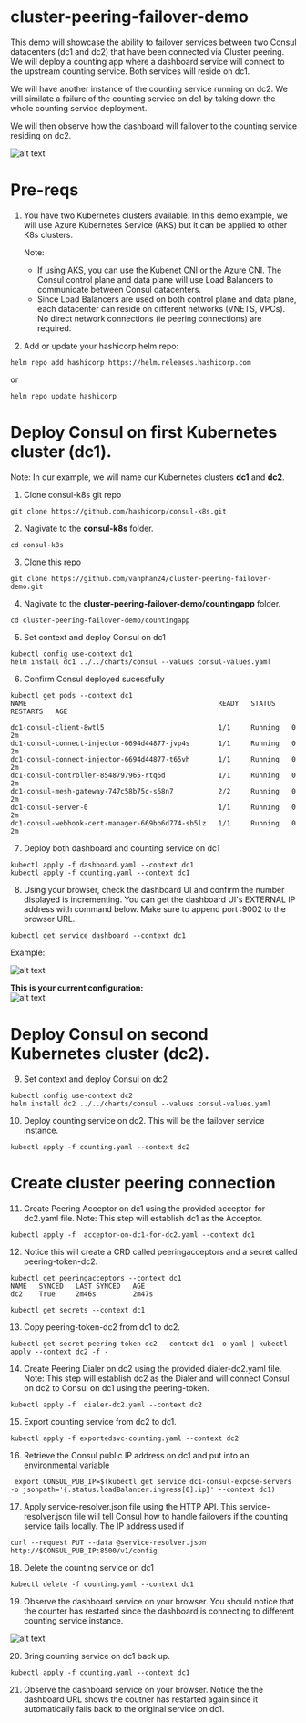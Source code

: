 # cluster-peering-failover-demo

This demo will showcase the ability to failover services between two Consul datacenters (dc1 and dc2) that have been connected via Cluster peering. 
We will deploy a counting app where a dashboard service will connect to the upstream counting service. Both services will reside on dc1.

We will have another instance of the counting service running on dc2. We will similate a failure of the counting service on dc1 by taking down the whole counting service deployment. 

We will then observe how the dashboard will failover to the counting service residing on dc2.

![alt text](https://github.com/vanphan24/cluster-peering-failover-demo/blob/main/images/Screen%20Shot%202022-09-13%20at%205.13.46%20PM.png "Cluster Peering Demo")

# Pre-reqs

1. You have two Kubernetes clusters available. In this demo example, we will use Azure Kubernetes Service (AKS) but it can be applied to other K8s clusters.

    Note: 
    - If using AKS, you can use the Kubenet CNI or the Azure CNI. The Consul control plane and data plane will use Load Balancers to communicate between Consul datacenters.
    - Since Load Balancers are used on both control plane and data plane, each datacenter can reside on different networks (VNETS, VPCs). No direct network connections (ie peering connections) are required. 
    
2. Add or update your hashicorp helm repo:

```
helm repo add hashicorp https://helm.releases.hashicorp.com
```
or
```
helm repo update hashicorp
```

  
# Deploy Consul on first Kubernetes cluster (dc1).
Note: In our example, we will name our Kubernetes clusters **dc1** and **dc2**.

1. Clone consul-k8s git repo
```
git clone https://github.com/hashicorp/consul-k8s.git
```

2. Nagivate to the **consul-k8s** folder. 

```
cd consul-k8s
```

3. Clone this repo
```
git clone https://github.com/vanphan24/cluster-peering-failover-demo.git
```

4. Nagivate to the **cluster-peering-failover-demo/countingapp** folder. 

```
cd cluster-peering-failover-demo/countingapp
```

5. Set context and deploy Consul on dc1

```
kubectl config use-context dc1
helm install dc1 ../../charts/consul --values consul-values.yaml                                  
```

6. Confirm Consul deployed sucessfully

```
kubectl get pods --context dc1
NAME                                               READY   STATUS    RESTARTS   AGE

dc1-consul-client-8wtl5                            1/1     Running   0          2m
dc1-consul-connect-injector-6694d44877-jvp4s       1/1     Running   0          2m
dc1-consul-connect-injector-6694d44877-t65vh       1/1     Running   0          2m
dc1-consul-controller-8548797965-rtq6d             1/1     Running   0          2m
dc1-consul-mesh-gateway-747c58b75c-s68n7           2/2     Running   0          2m
dc1-consul-server-0                                1/1     Running   0          2m
dc1-consul-webhook-cert-manager-669bb6d774-sb5lz   1/1     Running   0          2m
```

7. Deploy both dashboard and counting service on dc1
```
kubectl apply -f dashboard.yaml --context dc1
kubectl apply -f counting.yaml --context dc1
```

8. Using your browser, check the dashboard UI and confirm the number displayed is incrementing. 
   You can get the dashboard UI's EXTERNAL IP address with command below. Make sure to append port :9002 to the browser URL.  
```   
kubectl get service dashboard --context dc1
```

Example:  

![alt text](https://github.com/vanphan24/cluster-peering-failover-demo/blob/main/images/dashboard-beofre.png)


**This is your current configuration:**  
![alt text](https://github.com/vanphan24/cluster-peering-failover-demo/blob/main/images/diagram-before2.png)



# Deploy Consul on second Kubernetes cluster (dc2).


9. Set context and deploy Consul on dc2

```
kubectl config use-context dc2
helm install dc2 ../../charts/consul --values consul-values.yaml      
```

10. Deploy counting service on dc2. This will be the failover service instance.

```
kubectl apply -f counting.yaml --context dc2
```


# Create cluster peering connection

11. Create Peering Acceptor on dc1 using the provided acceptor-for-dc2.yaml file.
Note: This step will establish dc1 as the Acceptor.
```
kubectl apply -f  acceptor-on-dc1-for-dc2.yaml --context dc1
```

12. Notice this will create a CRD called peeringacceptors and a secret called peering-token-dc2.
```
kubectl get peeringacceptors --context dc1
NAME   SYNCED   LAST SYNCED   AGE
dc2    True     2m46s         2m47s
```
```
kubectl get secrets --context dc1
```

13. Copy peering-token-dc2 from dc1 to dc2.
```
kubectl get secret peering-token-dc2 --context dc1 -o yaml | kubectl apply --context dc2 -f -
```

14. Create Peering Dialer on dc2 using the provided dialer-dc2.yaml file.
Note: This step will establish dc2 as the Dialer and will connect Consul on dc2 to Consul on dc1 using the peering-token.
```
kubectl apply -f  dialer-dc2.yaml --context dc2
```

15. Export counting service from dc2 to dc1.

```
kubectl apply -f exportedsvc-counting.yaml --context dc2
```

16. Retrieve the Consul public IP address on dc1 and put into an environmental variable

```
 export CONSUL_PUB_IP=$(kubectl get service dc1-consul-expose-servers -o jsonpath='{.status.loadBalancer.ingress[0].ip}' --context dc1)
```

17. Apply service-resolver.json file using the HTTP API. This service-resolver.json file will tell Consul how to handle failovers if the counting service fails locally. The IP address used if 
```
curl --request PUT --data @service-resolver.json http://$CONSUL_PUB_IP:8500/v1/config
```

18. Delete the counting service on dc1
```
kubectl delete -f counting.yaml --context dc1
```

19. Observe the dashboard service on your browser. You should notice that the counter has restarted since the dashboard is connecting to different counting service instance.

![alt text](https://github.com/vanphan24/cluster-peering-failover-demo/blob/main/images/dashboard-failover.png)


20. Bring counting service on dc1 back up.
```
kubectl apply -f counting.yaml --context dc1
```


21. Observe the dashboard service on your browser. Notice the the dashboard URL shows the coutner has restarted again since it automatically fails back to the original service on dc1.



